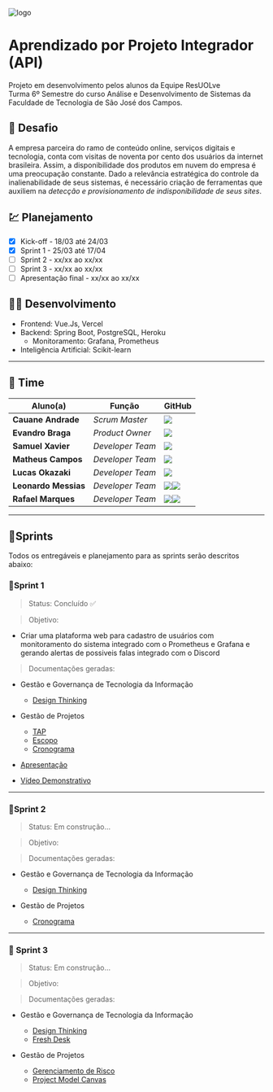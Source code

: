 ![logo](https://user-images.githubusercontent.com/56441371/163744205-5d5c8c26-21a3-47bb-9ca2-8f1396082d7f.svg)

# Aprendizado por Projeto Integrador (API)
Projeto em desenvolvimento pelos alunos da Equipe ResUOLve <br>
Turma 6º Semestre do curso Análise e Desenvolvimento de Sistemas da Faculdade de Tecnologia de São José dos Campos.
 
## 📌 Desafio
A empresa parceira do ramo de conteúdo online, serviços digitais e tecnologia, conta com visitas de noventa por cento dos usuários da internet brasileira.
Assim, a disponibilidade dos produtos em nuvem do empresa é uma preocupação constante. Dado a relevância estratégica do controle da inalienabilidade de seus sistemas, é necessário criação de ferramentas que auxiliem na *detecção e provisionamento de indisponibilidade de seus sites*.
 
## 💹 Planejamento
- [x] Kick-off - 18/03 até 24/03
- [x] Sprint 1 - 25/03 até 17/04
- [ ] Sprint 2 - xx/xx ao xx/xx  
- [ ] Sprint 3 - xx/xx ao xx/xx
- [ ] Apresentação final - xx/xx ao xx/xx
 
## 👨‍💻 Desenvolvimento
- Frontend: Vue.Js, Vercel
- Backend: Spring Boot, PostgreSQL, Heroku
  - Monitoramento: Grafana, Prometheus
- Inteligência Artificial: Scikit-learn

___
 
## 🏢 Time
 
| Aluno(a)             | Função           | GitHub                                                                       | 
| -------------------- | ---------------- | ---------------------------------------------------------------------------- | 
| __Cauane Andrade__   | *Scrum Master*   | [![](https://bit.ly/3f9Xo0P)]()                                              | [![](https://github.com/cauaneandrade)]()     |
| __Evandro Braga__    | *Product Owner*  | [![](https://bit.ly/3f9Xo0P)]()                                              | [![](https://github.com/EvandroRBR)]()        |
| __Samuel Xavier__    | *Developer Team* | [![](https://bit.ly/3f9Xo0P)]()                                              | [![](https://github.com/krusader1982)]()      |
| __Matheus Campos__   | *Developer Team* | [![](https://bit.ly/3f9Xo0P)]()                                              | [![](https://github.com/MatheusCampos-450)]() |
| __Lucas Okazaki__    | *Developer Team* | [![](https://bit.ly/3f9Xo0P)]()                                              |
| __Leonardo Messias__ | *Developer Team* | [![](https://bit.ly/3f9Xo0P)]()[![](https://github.com/LeonardoMessias98)]() |
| __Rafael Marques__   | *Developer Team* | [![](https://bit.ly/3f9Xo0P)]()[![](https://github.com/rafaelfmarques)]()    |
___
 
## 📂Sprints
Todos os entregáveis e planejamento para as sprints serão descritos abaixo:
 
 
### 📝Sprint 1
> Status: Concluído ✅
 
> Objetivo:
- Criar uma plataforma web para cadastro de usuários com monitoramento do sistema integrado com o Prometheus e Grafana e gerando alertas de possiveis falas integrado com o Discord
 
> Documentações geradas:
 
- Gestão e Governança de Tecnologia da Informação
   - [Design Thinking](https://github.com/FatecAPITeam/management-docs/blob/main/Design%20Thinking.pdf)
 
- Gestão de Projetos
   - [TAP](https://github.com/FatecAPITeam/management-docs/blob/main/TAP.pdf)
   - [Escopo](https://github.com/FatecAPITeam/management-docs/blob/main/Declara%C3%A7%C3%A3o%20do%20escopo%20do%20Projeto.pdf)
   - [Cronograma](https://github.com/FatecAPITeam/management-docs/blob/main/Plano%20de%20Gerenciamento%20de%20Cronograma.pdf)
 
- [Apresentação]()
-  [Vídeo Demonstrativo]()
 
___
 
### 📝Sprint 2
> Status: Em construção...
 
> Objetivo:
 
> Documentações geradas:
 
- Gestão e Governança de Tecnologia da Informação
    - [Design Thinking]()
   
- Gestão de Projetos
    - [Cronograma]()
   
___
 
### 📝 Sprint 3
> Status: Em construção...
 
> Objetivo:
 
> Documentações geradas:
 
- Gestão e Governança de Tecnologia da Informação
    - [Design Thinking]()
    - [Fresh Desk]()
   
- Gestão de Projetos
    - [Gerenciamento de Risco]()
    - [Project Model Canvas]()
